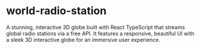 # world-radio-station
A stunning, interactive 3D globe built with React TypeScript that streams global radio stations via a free API. It features a responsive, beautiful UI with a sleek 3D interactive globe for an immersive user experience.
